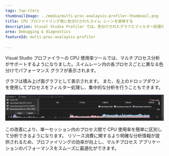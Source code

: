 ```yaml
---
tags: top-story
thumbnailImage: ../media/multi-proc-analaysis-profiler-thumbnail.png
title: CPU プロファイリング用に色分けされたスイム レーンを使用する
description: Visual Studio Profiler では、色分けされたグラフとフィルター処理の使用により、マルチプロセス CPU 分析が可能になります。
area: Debugging & diagnostics
featureId: multi-proc-analaysis-profiler

---
```



Visual Studio プロファイラーの CPU 使用率ツールでは、マルチプロセス分析がサポートするようになりました。スイムレーン内の各プロセスごとに異なる色分けでパフォーマンス グラフが表示されます。

グラフは積み上げ面グラフとして表示されます。 また、左上のドロップダウンを使用してプロセスをフィルター処理し、集中的な分析を行うこともできます。

![マルチプロセス CPU 分析](../media/multi-proc-analaysis-profiler.png)

この改善により、単一セッション内のプロセス間で CPU 使用率を簡単に区別して分析できるようになります。 リソース消費に関するより明確な分析情報が提供されるため、プロファイリングの効率が向上し、マルチプロセス アプリケーションのパフォーマンスをスムーズに最適化ができます。
